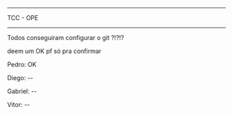 

***********************************************************************************************************

TCC - OPE


***********************************************************************************************************


Todos conseguiram configurar o git ?!?!?

deem um OK pf só pra confirmar


Pedro: OK

Diego: --

Gabriel: --

Vitor: --